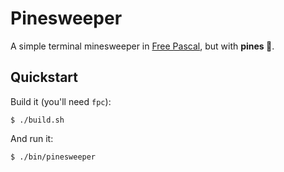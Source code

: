 # Pinesweeper

A simple terminal minesweeper in [Free Pascal](https://www.freepascal.org/), but with **pines 🌲**.

## Quickstart

Build it (you'll need `fpc`):

```console
$ ./build.sh
```

And run it:

```console
$ ./bin/pinesweeper
```
